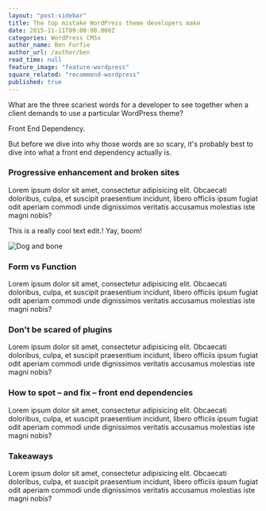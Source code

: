 ```yaml
---
layout: "post-sidebar"
title: The top mistake WordPress theme developers make
date: 2015-11-11T09:00:00.000Z
categories: WordPress CMSs
author_name: Ben Furfie
author_url: /author/ben
read_time: null
feature_image: "feature-wordpress"
square_related: "recommend-wordpress"
published: true
---
```



What are the three scariest words for a developer to see together when a client demands to use a particular WordPress theme?

Front End Dependency.

But before we dive into why those words are so scary, it's probably best to dive into what a front end dependency actually is.

### Progressive enhancement and broken sites
Lorem ipsum dolor sit amet, consectetur adipisicing elit. Obcaecati doloribus, culpa, et suscipit praesentium incidunt, libero officiis ipsum fugiat odit aperiam commodi unde dignissimos veritatis accusamus molestias iste magni nobis?

This is a really cool text edit.! Yay, boom!

![Dog and bone]({{site.baseurl}}/_posts/Dog_human_app_phone.jpg)

### Form vs Function
Lorem ipsum dolor sit amet, consectetur adipisicing elit. Obcaecati doloribus, culpa, et suscipit praesentium incidunt, libero officiis ipsum fugiat odit aperiam commodi unde dignissimos veritatis accusamus molestias iste magni nobis?

### Don't be scared of plugins
Lorem ipsum dolor sit amet, consectetur adipisicing elit. Obcaecati doloribus, culpa, et suscipit praesentium incidunt, libero officiis ipsum fugiat odit aperiam commodi unde dignissimos veritatis accusamus molestias iste magni nobis?

### How to spot – and fix – front end dependencies
Lorem ipsum dolor sit amet, consectetur adipisicing elit. Obcaecati doloribus, culpa, et suscipit praesentium incidunt, libero officiis ipsum fugiat odit aperiam commodi unde dignissimos veritatis accusamus molestias iste magni nobis?

### Takeaways
Lorem ipsum dolor sit amet, consectetur adipisicing elit. Obcaecati doloribus, culpa, et suscipit praesentium incidunt, libero officiis ipsum fugiat odit aperiam commodi unde dignissimos veritatis accusamus molestias iste magni nobis?
